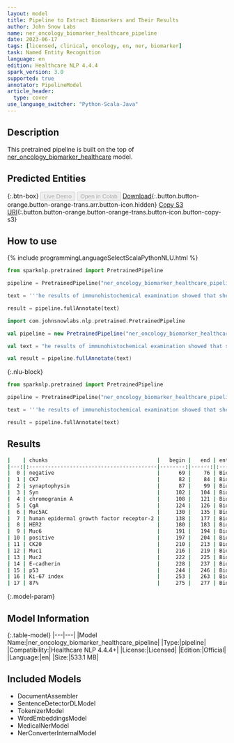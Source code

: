 ```yaml
---
layout: model
title: Pipeline to Extract Biomarkers and Their Results
author: John Snow Labs
name: ner_oncology_biomarker_healthcare_pipeline
date: 2023-06-17
tags: [licensed, clinical, oncology, en, ner, biomarker]
task: Named Entity Recognition
language: en
edition: Healthcare NLP 4.4.4
spark_version: 3.0
supported: true
annotator: PipelineModel
article_header:
  type: cover
use_language_switcher: "Python-Scala-Java"
---
```


## Description

This pretrained pipeline is built on the top of [ner_oncology_biomarker_healthcare](https://nlp.johnsnowlabs.com/2023/01/11/ner_oncology_biomarker_healthcare_en.html) model.

## Predicted Entities



{:.btn-box}
<button class="button button-orange" disabled>Live Demo</button>
<button class="button button-orange" disabled>Open in Colab</button>
[Download](https://s3.amazonaws.com/auxdata.johnsnowlabs.com/clinical/models/ner_oncology_biomarker_healthcare_pipeline_en_4.4.4_3.0_1686993085393.zip){:.button.button-orange.button-orange-trans.arr.button-icon.hidden}
[Copy S3 URI](s3://auxdata.johnsnowlabs.com/clinical/models/ner_oncology_biomarker_healthcare_pipeline_en_4.4.4_3.0_1686993085393.zip){:.button.button-orange.button-orange-trans.button-icon.button-copy-s3}

## How to use

<div class="tabs-box" markdown="1">
{% include programmingLanguageSelectScalaPythonNLU.html %}

```python
from sparknlp.pretrained import PretrainedPipeline

pipeline = PretrainedPipeline("ner_oncology_biomarker_healthcare_pipeline", "en", "clinical/models")

text = '''he results of immunohistochemical examination showed that she tested negative for CK7, synaptophysin (Syn), chromogranin A (CgA), Muc5AC, human epidermal growth factor receptor-2 (HER2), and Muc6; positive for CK20, Muc1, Muc2, E-cadherin, and p53; the Ki-67 index was about 87%.'''

result = pipeline.fullAnnotate(text)
```
```scala
import com.johnsnowlabs.nlp.pretrained.PretrainedPipeline

val pipeline = new PretrainedPipeline("ner_oncology_biomarker_healthcare_pipeline", "en", "clinical/models")

val text = "he results of immunohistochemical examination showed that she tested negative for CK7, synaptophysin (Syn), chromogranin A (CgA), Muc5AC, human epidermal growth factor receptor-2 (HER2), and Muc6; positive for CK20, Muc1, Muc2, E-cadherin, and p53; the Ki-67 index was about 87%."

val result = pipeline.fullAnnotate(text)
```

{:.nlu-block}
```python
from sparknlp.pretrained import PretrainedPipeline

pipeline = PretrainedPipeline("ner_oncology_biomarker_healthcare_pipeline", "en", "clinical/models")

text = '''he results of immunohistochemical examination showed that she tested negative for CK7, synaptophysin (Syn), chromogranin A (CgA), Muc5AC, human epidermal growth factor receptor-2 (HER2), and Muc6; positive for CK20, Muc1, Muc2, E-cadherin, and p53; the Ki-67 index was about 87%.'''

result = pipeline.fullAnnotate(text)
```
</div>

## Results

```bash
|    | chunks                                   |   begin |   end | entities         |   confidence |
|---:|:-----------------------------------------|--------:|------:|:-----------------|-------------:|
|  0 | negative                                 |      69 |    76 | Biomarker_Result |      1       |
|  1 | CK7                                      |      82 |    84 | Biomarker        |      1       |
|  2 | synaptophysin                            |      87 |    99 | Biomarker        |      1       |
|  3 | Syn                                      |     102 |   104 | Biomarker        |      0.9999  |
|  4 | chromogranin A                           |     108 |   121 | Biomarker        |      0.99855 |
|  5 | CgA                                      |     124 |   126 | Biomarker        |      1       |
|  6 | Muc5AC                                   |     130 |   135 | Biomarker        |      0.9999  |
|  7 | human epidermal growth factor receptor-2 |     138 |   177 | Biomarker        |      0.99994 |
|  8 | HER2                                     |     180 |   183 | Biomarker        |      1       |
|  9 | Muc6                                     |     191 |   194 | Biomarker        |      1       |
| 10 | positive                                 |     197 |   204 | Biomarker_Result |      0.9997  |
| 11 | CK20                                     |     210 |   213 | Biomarker        |      1       |
| 12 | Muc1                                     |     216 |   219 | Biomarker        |      1       |
| 13 | Muc2                                     |     222 |   225 | Biomarker        |      1       |
| 14 | E-cadherin                               |     228 |   237 | Biomarker        |      0.9997  |
| 15 | p53                                      |     244 |   246 | Biomarker        |      1       |
| 16 | Ki-67 index                              |     253 |   263 | Biomarker        |      0.99865 |
| 17 | 87%                                      |     275 |   277 | Biomarker_Result |      0.828   |
```

{:.model-param}
## Model Information

{:.table-model}
|---|---|
|Model Name:|ner_oncology_biomarker_healthcare_pipeline|
|Type:|pipeline|
|Compatibility:|Healthcare NLP 4.4.4+|
|License:|Licensed|
|Edition:|Official|
|Language:|en|
|Size:|533.1 MB|

## Included Models

- DocumentAssembler
- SentenceDetectorDLModel
- TokenizerModel
- WordEmbeddingsModel
- MedicalNerModel
- NerConverterInternalModel